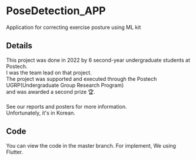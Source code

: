 # PoseDetection_APP
Application for correcting exercise posture using ML kit

## Details
This project was done in 2022 by 6 second-year undergraduate students at Postech. <br>
I was the team lead on that project. <br>
The project was supported and executed through the Postech UGRP(Undergraduate Group Research Program) <br>
and was awarded a second prize :trophy:. <br><br>
See our reports and posters for more information. <br> 
Unfortunately, it's in Korean. 

## Code
You can view the code in the master branch. 
For implement, We using Flutter. 
